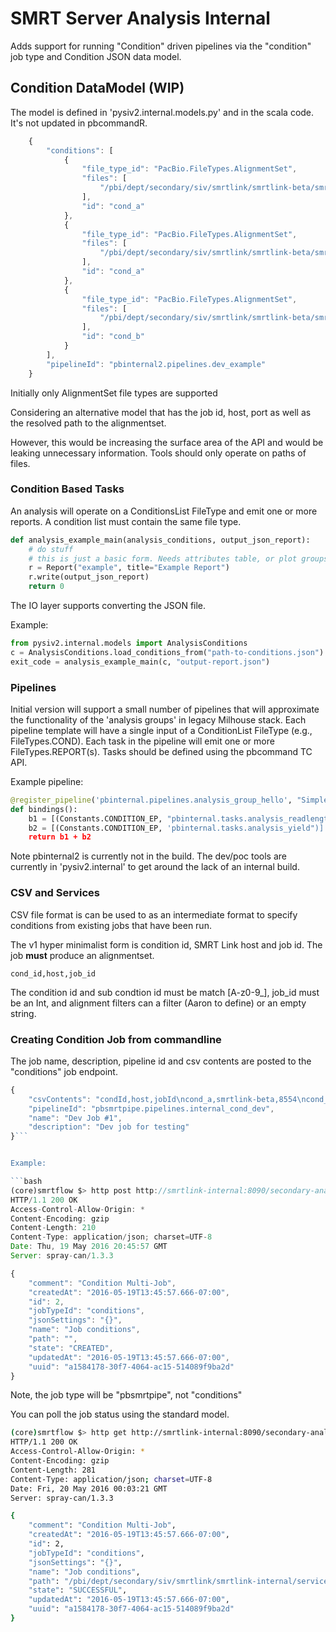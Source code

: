 # SMRT Server Analysis Internal


Adds support for running "Condition" driven pipelines via the "condition" job type and Condition JSON data model.

## Condition DataModel (WIP)



The model is defined in 'pysiv2.internal.models.py' and in the scala code. It's not updated in pbcommandR.


```javascript
    {
        "conditions": [
            {
                "file_type_id": "PacBio.FileTypes.AlignmentSet",
                "files": [
                    "/pbi/dept/secondary/siv/smrtlink/smrtlink-beta/smrtsuite_166987/userdata/jobs_root/008/008554/tasks/pbalign.tasks.consolidate_alignments-0/combined.alignmentset.xml"
                ],
                "id": "cond_a"
            },
            {
                "file_type_id": "PacBio.FileTypes.AlignmentSet",
                "files": [
                    "/pbi/dept/secondary/siv/smrtlink/smrtlink-beta/smrtsuite_166987/userdata/jobs_root/010/010159/tasks/pbalign.tasks.consolidate_alignments-0/combined.alignmentset.xml"
                ],
                "id": "cond_a"
            },
            {
                "file_type_id": "PacBio.FileTypes.AlignmentSet",
                "files": [
                    "/pbi/dept/secondary/siv/smrtlink/smrtlink-beta/smrtsuite_166987/userdata/jobs_root/000/000151/tasks/pbalign.tasks.consolidate_alignments-0/combined.alignmentset.xml"
                ],
                "id": "cond_b"
            }
        ],
        "pipelineId": "pbinternal2.pipelines.dev_example"
    }
```

Initially only AlignmentSet file types are supported

Considering an alternative model that has the job id, host, port as well as the resolved path to the alignmentset.

However, this would be increasing the surface area of the API and would be leaking unnecessary information. Tools should only operate on paths of files.

### Condition Based Tasks


An analysis will operate on a ConditionsList FileType and emit one or more reports. A condition list must contain the same file type.


```python
def analysis_example_main(analysis_conditions, output_json_report):
    # do stuff
    # this is just a basic form. Needs attributes table, or plot groups.
    r = Report("example", title="Example Report")
    r.write(output_json_report)
    return 0
```

The IO layer supports converting the JSON file.

Example:

```python
from pysiv2.internal.models import AnalysisConditions
c = AnalysisConditions.load_conditions_from("path-to-conditions.json")
exit_code = analysis_example_main(c, "output-report.json")
```


### Pipelines


Initial version will support a small number of pipelines that will approximate the functionality of the 'analysis groups' in legacy Milhouse stack. Each pipeline template will have a single input of a ConditionList FileType (e.g., FileTypes.COND). Each task in the pipeline will emit one or more FileTypes.REPORT(s). Tasks should be defined using the pbcommand TC API.

Example pipeline:

```python
@register_pipeline('pbinternal.pipelines.analysis_group_hello', "Simple HelloWorld Multi-Job analysis")
def bindings():
    b1 = [(Constants.CONDITION_EP, "pbinternal.tasks.analysis_readlength")]
    b2 = [(Constants.CONDITION_EP, 'pbinternal.tasks.analysis_yield")]
    return b1 + b2
```

Note pbinternal2 is currently not in the build. The dev/poc tools are currently in 'pysiv2.internal' to get around the lack of an internal build. 


### CSV and Services


CSV file format is can be used to as an intermediate format to specify conditions from existing jobs that have been run.

The v1 hyper minimalist form is condition id, SMRT Link host and job id. The job **must** produce an alignmentset.

```csv
cond_id,host,job_id
```

The condition id and sub condtion id must be match [A-z0-9_], job_id must be an Int, and alignment filters can a filter (Aaron to define) or an empty string.

### Creating Condition Job from commandline


The job name, description, pipeline id and csv contents are posted to the "conditions" job endpoint.


```javascript
{
    "csvContents": "condId,host,jobId\ncond_a,smrtlink-beta,8554\ncond_a,smrtlink-beta,10159\ncond_b,smrtlink-alpha,151",
    "pipelineId": "pbsmrtpipe.pipelines.internal_cond_dev",
    "name": "Dev Job #1",
    "description": "Dev job for testing"
}```


Example:

```bash
(core)smrtflow $> http post http://smrtlink-internal:8090/secondary-analysis/job-manager/jobs/conditions < example-condition-pipeline.json
HTTP/1.1 200 OK
Access-Control-Allow-Origin: *
Content-Encoding: gzip
Content-Length: 210
Content-Type: application/json; charset=UTF-8
Date: Thu, 19 May 2016 20:45:57 GMT
Server: spray-can/1.3.3

{
    "comment": "Condition Multi-Job",
    "createdAt": "2016-05-19T13:45:57.666-07:00",
    "id": 2,
    "jobTypeId": "conditions",
    "jsonSettings": "{}",
    "name": "Job conditions",
    "path": "",
    "state": "CREATED",
    "updatedAt": "2016-05-19T13:45:57.666-07:00",
    "uuid": "a1584178-30f7-4064-ac15-514089f9ba2d"
}
```

Note, the job type will be "pbsmrtpipe", not "conditions"

You can poll the job status using the standard model.


```bash
(core)smrtflow $> http get http://smrtlink-internal:8090/secondary-analysis/job-manager/jobs/a1584178-30f7-4064-ac15-514089f9ba2d
HTTP/1.1 200 OK
Access-Control-Allow-Origin: *
Content-Encoding: gzip
Content-Length: 281
Content-Type: application/json; charset=UTF-8
Date: Fri, 20 May 2016 00:03:21 GMT
Server: spray-can/1.3.3

{
    "comment": "Condition Multi-Job", 
    "createdAt": "2016-05-19T13:45:57.666-07:00", 
    "id": 2, 
    "jobTypeId": "conditions", 
    "jsonSettings": "{}", 
    "name": "Job conditions", 
    "path": "/pbi/dept/secondary/siv/smrtlink/smrtlink-internal/services_ui/smrtlink_services_ui-internal-0.7.2-180513/jobs-root/000/000002", 
    "state": "SUCCESSFUL", 
    "updatedAt": "2016-05-19T13:45:57.666-07:00", 
    "uuid": "a1584178-30f7-4064-ac15-514089f9ba2d"
}
```

